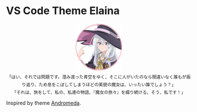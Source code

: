 # VS Code Theme Elaina

<p align="center">
<img src="images/icon.png" width="128">
<br/>
<sub><samp>「はい、それでは問題です。澄み渡った青空をゆく、そこに人がいたのなら間違いなく誰もが振り返り、ため息をこぼしてしまうほどの美貌の魔女は、いったい誰でしょう？」<br/>
「それは、旅をして、私の、私達の物語、『魔女の旅々』を綴り続ける、そう、私です！」</samp></sub>
</p>

<!-- TODO: screenshot -->

Inspired by theme [Andromeda](https://github.com/EliverLara/Andromeda).
